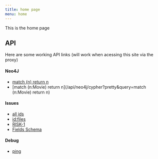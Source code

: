 ```yaml
---
title: home page
menu: home
---
```


This is the home page


## API

Here are some working API links (will work when acessing this site via the proxy)

#### Neo4J

 - [match (n) return n](/api/neo4j/cypher?pretty&query=match+(n)+return+n)
 - [match (n:Movie) return n](/api/neo4j/cypher?pretty&query=match (n:Movie) return n)


#### Issues

 - [all ids](/api/jira/issues/ids)
 - [id:files](/api/jira/issues/files)
 - [RISK-1](/api/jira/issue/RISK-1?pretty)
 - [Fields Schema](/api/jira/fields/schema)

#### Debug

 - [ping](/api/debug/ping)
